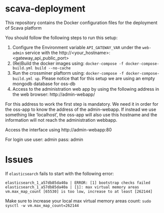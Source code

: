 # scava-deployment
This repository contains the Docker configuration files for the deployment of Scava platform

You should follow the following steps to run this setup:

1. Configure the Environment variable `API_GATEWAY_VAR` under the `web-admin` service with the http://<your_hostname>:<gateway_api_public_port>
1. (Re)Build the docker images using: `docker-compose -f docker-compose-build.yml build --no-cache`
1. Run the crossminer plaftorm using: `docker-compose -f docker-compose-build.yml up`. Please notice that for this setup we are using an empty mongodb database for oss-db
1. Access to the administration web app by using the following address in the web browser: http://admin-webapp/

For this address to work the first step is mandatory. We need it in order for the oss-app to know the address of the admin-webapp. If instead we use something like ‘localhost’, the oss-app will also use this hostname and the information will not reach the administration webbapp.

Access the interface using http://admin-webapp:80

For login use user: admin  pass: admin

# Issues

If `elasticsearch` fails to start with the following error:

```
elasticsearch_1_a57db85da40a | ERROR: [1] bootstrap checks failed
elasticsearch_1_a57db85da40a | [1]: max virtual memory areas vm.max_map_count [65530] is too low, increase to at least [262144]
```

Make sure to increase your local max virtual memory areas count: `sudo sysctl -w vm.max_map_count=262144`



   

